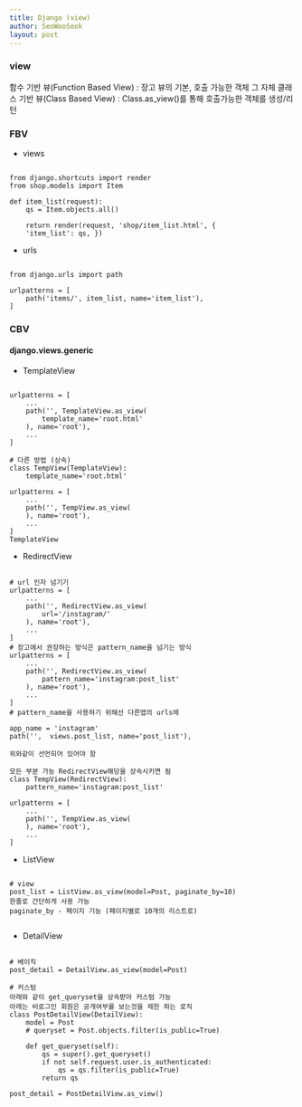```yaml
---
title: Django (view)
author: SeoWooSeok
layout: post
---
```

<h3> view </h3>
함수 기반 뷰(Function Based View) : 장고 뷰의 기본, 호출 가능한 객체 그 자체
클래스 기반 뷰(Class Based View) : Class.as_view()를 통해 호출가능한 객체를 생성/리턴

<h3> FBV </h3>

* views
<pre><code>
from django.shortcuts import render 
from shop.models import Item

def item_list(request):
    qs = Item.objects.all()
    
    return render(request, 'shop/item_list.html', {
    'item_list': qs, })
</code></pre>

* urls
<pre><code>
from django.urls import path

urlpatterns = [
    path('items/', item_list, name='item_list'),
]
</code></pre>

<h3> CBV </h3>

<h4> django.views.generic </h4>

* TemplateView
<pre><code>
urlpatterns = [
    ...
    path('', TemplateView.as_view(
        template_name='root.html'
    ), name='root'),
    ...
]

# 다른 방법 (상속) 
class TempView(TemplateView):
    template_name='root.html'
    
urlpatterns = [
    ...
    path('', TempView.as_view(
    ), name='root'),
    ...
]
TemplateView
</code></pre>
* RedirectView
<pre><code>
# url 인자 넘기기
urlpatterns = [
    ...
    path('', RedirectView.as_view(
        url='/instagram/'
    ), name='root'),
    ...
]
# 장고에서 권장하는 방식은 pattern_name을 넘기는 방식 
urlpatterns = [
    ...
    path('', RedirectView.as_view(
        pattern_name='instagram:post_list'
    ), name='root'),
    ...
]
# pattern_name을 사용하기 위해선 다른앱의 urls에 

app_name = 'instagram'
path('',  views.post_list, name='post_list'),

위와같이 선언되어 있어야 함

모든 부분 가능 RedirectView해당을 상속시키면 됨
class TempView(RedirectView):
    pattern_name='instagram:post_list'
    
urlpatterns = [
    ...
    path('', TempView.as_view(
    ), name='root'),
    ...
]
</code></pre>
* ListView
<pre><code>
# view
post_list = ListView.as_view(model=Post, paginate_by=10)
한줄로 간단하게 사용 가능
paginate_by - 페이지 기능 (페이지별로 10개의 리스트로)

</code></pre>
* DetailView
<pre><code>
# 베이직
post_detail = DetailView.as_view(model=Post)

# 커스텀
아래와 같이 get_queryset을 상속받아 커스텀 가능
아래는 비로그인 회원은 공개여부를 보는것을 제한 하는 로직
class PostDetailView(DetailView):
    model = Post
    # queryset = Post.objects.filter(is_public=True)

    def get_queryset(self):
        qs = super().get_queryset()
        if not self.request.user.is_authenticated:
            qs = qs.filter(is_public=True)
        return qs

post_detail = PostDetailView.as_view()


</code></pre>


